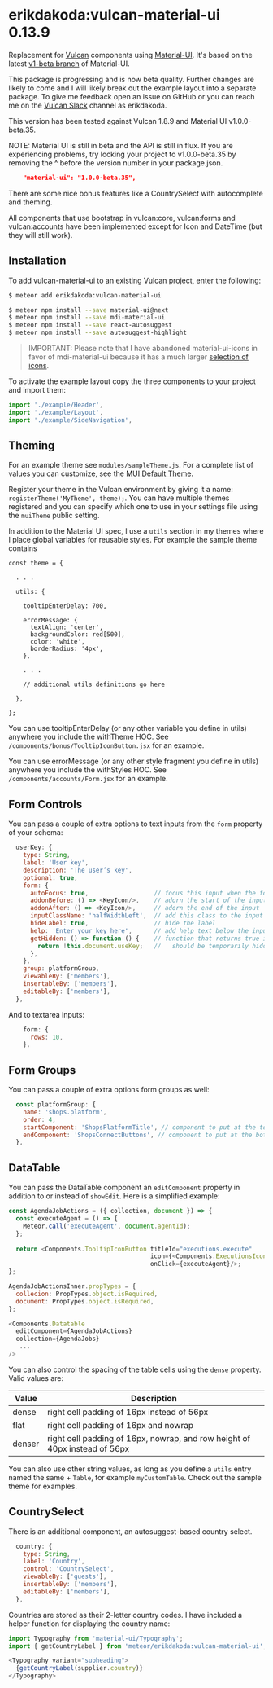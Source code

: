 
# erikdakoda:vulcan-material-ui 0.13.9

Replacement for [Vulcan](http://vulcanjs.org/) components using [Material-UI](https://material-ui-next.com/). 
It's based on the latest [v1-beta branch](https://github.com/callemall/material-ui/tree/v1-beta) of Material-UI.

This package is progressing and is now beta quality. Further changes are likely to come and I will likely break out
the example layout into a separate package. To give me feedback open an issue on GitHub
or you can reach me on the [Vulcan Slack](https://vulcanjs.slack.com) channel as erikdakoda.

This version has been tested against Vulcan 1.8.9 and Material UI v1.0.0-beta.35.

NOTE: Material UI is still in beta and the API is still in flux. 
If you are experiencing problems, try locking your project to 
v1.0.0-beta.35 by removing the ^ before the version number in your package.json.

``` json
    "material-ui": "1.0.0-beta.35",
```

There are some nice bonus features like a CountrySelect with autocomplete and theming.

All components that use bootstrap in vulcan:core, vulcan:forms and vulcan:accounts 
have been implemented except for Icon and DateTime (but they will still work).

## Installation

To add vulcan-material-ui to an existing Vulcan project, enter the following:

``` sh
$ meteor add erikdakoda:vulcan-material-ui

$ meteor npm install --save material-ui@next
$ meteor npm install --save mdi-material-ui
$ meteor npm install --save react-autosuggest
$ meteor npm install --save autosuggest-highlight
```

> IMPORTANT: Please note that I have abandoned material-ui-icons in favor of mdi-material-ui because it has a much larger [selection of icons](https://materialdesignicons.com/).

To activate the example layout copy the three components to your project and import them:

``` javascript
import './example/Header',
import './example/Layout',
import './example/SideNavigation',
```

## Theming

For an example theme see `modules/sampleTheme.js`. For a complete list of values you can customize, 
see the [MUI Default Theme](https://material-ui-next.com/customization/theme-default/). 

Register your theme in the Vulcan environment by giving it a name: `registerTheme('MyTheme', theme);`. 
You can have multiple themes registered and you can specify which one to use in your settings file using the `muiTheme` public setting.

In addition to the Material UI spec, I use a `utils` section in my themes where I place global variables for reusable styles. 
For example the sample theme contains 

```
const theme = {
  
  . . .
  
  utils: {
    
    tooltipEnterDelay: 700,
    
    errorMessage: {
      textAlign: 'center',
      backgroundColor: red[500],
      color: 'white',
      borderRadius: '4px',
    },
    
    . . .
    
    // additional utils definitions go here
    
  },
  
};
```

You can use tooltipEnterDelay (or any other variable you define in utils) anywhere you include the withTheme HOC. See `/components/bonus/TooltipIconButton.jsx` for an example.

You can use errorMessage (or any other style fragment you define in utils) anywhere you include the withStyles HOC. See `/components/accounts/Form.jsx` for an example.

## Form Controls

You can pass a couple of extra options to text inputs from the `form` property of your schema:

``` javascript
  userKey: {
    type: String,
    label: 'User key',
    description: 'The user’s key',
    optional: true,
    form: {
      autoFocus: true,                  // focus this input when the form loads
      addonBefore: () => <KeyIcon/>,    // adorn the start of the input
      addonAfter: () => <KeyIcon/>,     // adorn the end of the input
      inputClassName: 'halfWidthLeft',  // add this class to the input
      hideLabel: true,                  // hide the label
      help: 'Enter your key here',      // add help text below the input
      getHidden: () => function () {    // function that returns true if input
        return !this.document.useKey;   //   should be temporarily hidden
      },
    },
    group: platformGroup,
    viewableBy: ['members'],
    insertableBy: ['members'],
    editableBy: ['members'],
  },
```

And to textarea inputs:

``` javascript
    form: {
      rows: 10,
    },
```

## Form Groups

You can pass a couple of extra options form groups as well:

``` javascript
  const platformGroup: {
    name: 'shops.platform',
    order: 4,
    startComponent: 'ShopsPlatformTitle', // component to put at the top of the form group
    endComponent: 'ShopsConnectButtons', // component to put at the bottom of the form group
  },

```

## DataTable

You can pass the DataTable component an `editComponent` property in addition to or instead of `showEdit`. Here is a simplified example:

``` javascript
const AgendaJobActions = ({ collection, document }) => {
  const executeAgent = () => {
    Meteor.call('executeAgent', document.agentId);
  };
  
  return <Components.TooltipIconButton titleId="executions.execute"
                                       icon={<Components.ExecutionsIcon/>}
                                       onClick={executeAgent}/>;
};

AgendaJobActionsInner.propTypes = {
  collecion: PropTypes.object.isRequired,
  document: PropTypes.object.isRequired,
};

<Components.Datatable
  editComponent={AgendaJobActions}
  collection={AgendaJobs}
   ...
/>
```

You can also control the spacing of the table cells using the `dense` property. Valid values are:

| Value   | Description  |
| ------- | ------------ |
| dense   | right cell padding of 16px instead of 56px |
| flat    | right cell padding of 16px and nowrap |
| denser  | right cell padding of 16px, nowrap, and row height of 40px instead of 56px |

You can also use other string values, as long as you define a `utils` entry named the same + `Table`, for example `myCustomTable`. Check out the sample theme for examples.


## CountrySelect

There is an additional component, an autosuggest-based country select.

``` javascript
  country: {
    type: String,
    label: 'Country',
    control: 'CountrySelect',
    viewableBy: ['guests'],
    insertableBy: ['members'],
    editableBy: ['members'],
  },
```

Countries are stored as their 2-letter country codes. I have included a helper function for displaying the country name:

``` javascript
import Typography from 'material-ui/Typography';
import { getCountryLabel } from 'meteor/erikdakoda:vulcan-material-ui';

<Typography variant="subheading">
  {getCountryLabel(supplier.country)}
</Typography>
```

